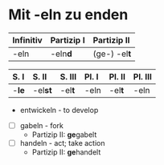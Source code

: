 # Mit -eln zu enden

| Infinitiv | Partizip I | Partizip II |
| :--- | :--- | :--- |
| -eln | -eln**d** | \(ge-\) -el**t** |

| S. I | S. II | S. III | Pl. I | Pl. II | Pl. III |
| :--- | :--- | :--- | :--- | :--- | :--- |
| -**le** | -el**st** | -el**t** | -eln | -el**t** | -eln |

* entwickeln - to develop
* [ ] gabeln - fork
  * Partizip II: **ge**gabelt
* [ ] handeln - act; take action
  * Partizip II: **ge**handelt

